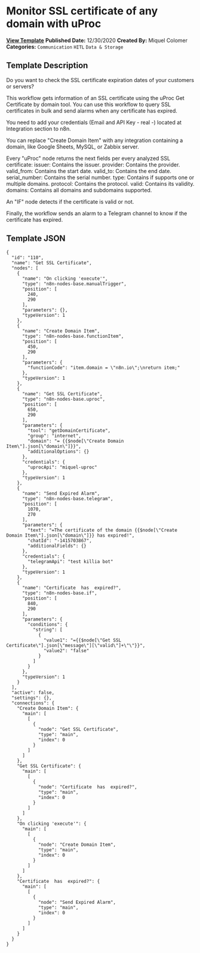 # Monitor SSL certificate of any domain with uProc

**[View Template](https://n8n.io/workflows/861-/)**  **Published Date:** 12/30/2020  **Created By:** Miquel Colomer  **Categories:** `Communication` `HITL` `Data & Storage`  

## Template Description

Do you want to check the SSL certificate expiration dates of your customers or servers?

This workflow gets information of an SSL certificate using the uProc Get Certificate by domain tool.
You can use this workflow to query SSL certificates in bulk and send alarms when any certificate has expired.



You need to add your credentials (Email and API Key - real -) located at Integration section to n8n.

You can replace "Create Domain Item" with any integration containing a domain, like Google Sheets, MySQL, or Zabbix server.

Every "uProc" node returns the next fields per every analyzed SSL certificate:
issuer: Contains the issuer.
provider: Contains the provider.
valid_from: Contains the start date.
valid_to: Contains the end date.
serial_number: Contains the serial number.
type: Contains if supports one or multiple domains.
protocol: Contains the protocol.
valid: Contains its validity.
domains: Contains all domains and subdomains supported.

An "IF" node detects if the certificate is valid or not.

Finally, the workflow sends an alarm to a Telegram channel to know if the certificate has expired. 


## Template JSON

```
{
  "id": "110",
  "name": "Get SSL Certificate",
  "nodes": [
    {
      "name": "On clicking 'execute'",
      "type": "n8n-nodes-base.manualTrigger",
      "position": [
        240,
        290
      ],
      "parameters": {},
      "typeVersion": 1
    },
    {
      "name": "Create Domain Item",
      "type": "n8n-nodes-base.functionItem",
      "position": [
        450,
        290
      ],
      "parameters": {
        "functionCode": "item.domain = \"n8n.io\";\nreturn item;"
      },
      "typeVersion": 1
    },
    {
      "name": "Get SSL Certificate",
      "type": "n8n-nodes-base.uproc",
      "position": [
        650,
        290
      ],
      "parameters": {
        "tool": "getDomainCertificate",
        "group": "internet",
        "domain": "= {{$node[\"Create Domain Item\"].json[\"domain\"]}}",
        "additionalOptions": {}
      },
      "credentials": {
        "uprocApi": "miquel-uproc"
      },
      "typeVersion": 1
    },
    {
      "name": "Send Expired Alarm",
      "type": "n8n-nodes-base.telegram",
      "position": [
        1070,
        270
      ],
      "parameters": {
        "text": "=The certificate of the domain {{$node[\"Create Domain Item\"].json[\"domain\"]}} has expired!",
        "chatId": "-1415703867",
        "additionalFields": {}
      },
      "credentials": {
        "telegramApi": "test killia bot"
      },
      "typeVersion": 1
    },
    {
      "name": "Certificate  has  expired?",
      "type": "n8n-nodes-base.if",
      "position": [
        840,
        290
      ],
      "parameters": {
        "conditions": {
          "string": [
            {
              "value1": "={{$node[\"Get SSL Certificate\"].json[\"message\"][\"valid\"]+\"\"}}",
              "value2": "false"
            }
          ]
        }
      },
      "typeVersion": 1
    }
  ],
  "active": false,
  "settings": {},
  "connections": {
    "Create Domain Item": {
      "main": [
        [
          {
            "node": "Get SSL Certificate",
            "type": "main",
            "index": 0
          }
        ]
      ]
    },
    "Get SSL Certificate": {
      "main": [
        [
          {
            "node": "Certificate  has  expired?",
            "type": "main",
            "index": 0
          }
        ]
      ]
    },
    "On clicking 'execute'": {
      "main": [
        [
          {
            "node": "Create Domain Item",
            "type": "main",
            "index": 0
          }
        ]
      ]
    },
    "Certificate  has  expired?": {
      "main": [
        [
          {
            "node": "Send Expired Alarm",
            "type": "main",
            "index": 0
          }
        ]
      ]
    }
  }
}
```
